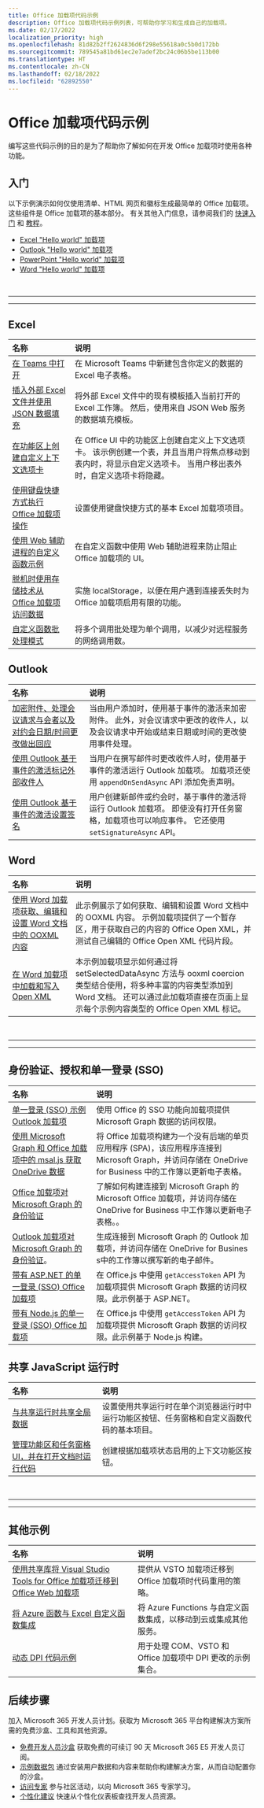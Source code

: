 ```yaml
---
title: Office 加载项代码示例
description: Office 加载项代码示例列表，可帮助你学习和生成自己的加载项。
ms.date: 02/17/2022
localization_priority: high
ms.openlocfilehash: 81d82b2ff2624836d6f298e55618a0c5b0d172bb
ms.sourcegitcommit: 789545a81bd61ec2e7adef2bc24c06b5be113b00
ms.translationtype: HT
ms.contentlocale: zh-CN
ms.lasthandoff: 02/18/2022
ms.locfileid: "62892550"
---
```

# <a name="office-add-in-code-samples"></a>Office 加载项代码示例

编写这些代码示例的目的是为了帮助你了解如何在开发 Office 加载项时使用各种功能。

## <a name="getting-started"></a>入门

以下示例演示如何仅使用清单、HTML 网页和徽标生成最简单的 Office 加载项。 这些组件是 Office 加载项的基本部分。 有关其他入门信息，请参阅我们的 [快速入门](../quickstarts/excel-quickstart-jquery.md) 和 [教程](/search/?terms=tutorial&scope=Office%20Add-ins)。

- [Excel "Hello world" 加载项](https://github.com/OfficeDev/Office-Add-in-samples/tree/main/Samples/hello-world/excel-hello-world)
- [Outlook "Hello world" 加载项](https://github.com/OfficeDev/Office-Add-in-samples/tree/main/Samples/hello-world/outlook-hello-world)
- [PowerPoint "Hello world" 加载项](https://github.com/OfficeDev/Office-Add-in-samples/tree/main/Samples/hello-world/powerpoint-hello-world)
- [Word "Hello world" 加载项](https://github.com/OfficeDev/Office-Add-in-samples/tree/main/Samples/hello-world/word-hello-world)

<br>

---

---

## <a name="excel"></a>Excel

| 名称                | 说明         |
|:--------------------|:--------------------|
| [在 Teams 中打开](https://github.com/OfficeDev/Office-Add-in-samples/tree/main/Samples/excel-open-in-teams) | 在 Microsoft Teams 中新建包含你定义的数据的 Excel 电子表格。|
| [插入外部 Excel 文件并使用 JSON 数据填充](https://github.com/OfficeDev/Office-Add-in-samples/tree/main/Samples/excel-insert-file)  | 将外部 Excel 文件中的现有模板插入当前打开的 Excel 工作簿。 然后，使用来自 JSON Web 服务的数据填充模板。 |
| [在功能区上创建自定义上下文选项卡](https://github.com/OfficeDev/Office-Add-in-samples/tree/main/Samples/office-contextual-tabs) | 在 Office UI 中的功能区上创建自定义上下文选项卡。 该示例创建一个表，并且当用户将焦点移动到表内时，将显示自定义选项卡。 当用户移出表外时，自定义选项卡将隐藏。 |
| [使用键盘快捷方式执行 Office 加载项操作](https://github.com/OfficeDev/Office-Add-in-samples/tree/main/Samples/excel-keyboard-shortcuts) | 设置使用键盘快捷方式的基本 Excel 加载项项目。 |
| [使用 Web 辅助进程的自定义函数示例](https://github.com/OfficeDev/Office-Add-in-samples/tree/main/Excel-custom-functions/web-worker) | 在自定义函数中使用 Web 辅助进程来防止阻止 Office 加载项的 UI。 |
| [脱机时使用存储技术从 Office 加载项访问数据](https://github.com/OfficeDev/Office-Add-in-samples/tree/main/Samples/Excel.OfflineStorageAddin) | 实施 localStorage，以便在用户遇到连接丢失时为 Office 加载项启用有限的功能。 |
| [自定义函数批处理模式](https://github.com/OfficeDev/Office-Add-in-samples/tree/main/Excel-custom-functions/Batching)| 将多个调用批处理为单个调用，以减少对远程服务的网络调用数。|

## <a name="outlook"></a>Outlook

| 名称                | 说明         |
|:--------------------|:--------------------|
| [加密附件、处理会议请求与会者以及对约会日期/时间更改做出回应](https://github.com/OfficeDev/PnP-OfficeAddins/tree/main/Samples/outlook-encrypt-attachments) | 当由用户添加时，使用基于事件的激活来加密附件。 此外，对会议请求中更改的收件人，以及会议请求中开始或结束日期或时间的更改使用事件处理。 |
| [使用 Outlook 基于事件的激活标记外部收件人](https://github.com/OfficeDev/Office-Add-in-samples/tree/main/Samples/outlook-tag-external) | 当用户在撰写邮件时更改收件人时，使用基于事件的激活运行 Outlook 加载项。 加载项还使用 `appendOnSendAsync` API 添加免责声明。 |
| [使用 Outlook 基于事件的激活设置签名](https://github.com/OfficeDev/Office-Add-in-samples/tree/main/Samples/outlook-set-signature) | 用户创建新邮件或约会时，基于事件的激活将运行 Outlook 加载项。 即使没有打开任务窗格，加载项也可以响应事件。 它还使用 `setSignatureAsync` API。 |

## <a name="word"></a>Word

| 名称                | 说明         |
|:--------------------|:--------------------|
| [使用 Word 加载项获取、编辑和设置 Word 文档中的 OOXML 内容](https://github.com/OfficeDev/Office-Add-in-samples/tree/main/Samples/word-add-in-get-set-edit-openxml) | 此示例展示了如何获取、编辑和设置 Word 文档中的 OOXML 内容。 示例加载项提供了一个暂存区，用于获取自己的内容的 Office Open XML，并测试自己编辑的 Office Open XML 代码片段。|
| [在 Word 加载项中加载和写入 Open XML](https://github.com/OfficeDev/Office-Add-in-samples/tree/main/Samples/word-add-in-load-and-write-open-xml)  | 本示例加载项显示如何通过将 setSelectedDataAsync 方法与 ooxml coercion 类型结合使用，将多种丰富的内容类型添加到 Word 文档。 还可以通过此加载项直接在页面上显示每个示例内容类型的 Office Open XML 标记。 |

<br>

---

---

## <a name="authentication-authorization-and-single-sign-on-sso"></a>身份验证、授权和单一登录 (SSO)

| 名称                | 说明         |
|:--------------------|:--------------------|
| [单一登录 (SSO) 示例 Outlook 加载项](https://github.com/OfficeDev/Office-Add-in-samples/tree/main/Samples/auth/Outlook-Add-in-SSO) | 使用 Office 的 SSO 功能向加载项提供 Microsoft Graph 数据的访问权限。|
| [使用 Microsoft Graph 和 Office 加载项中的 msal.js 获取 OneDrive 数据](https://github.com/OfficeDev/Office-Add-in-samples/tree/main/Samples/auth/Office-Add-in-Microsoft-Graph-React) | 将 Office 加载项构建为一个没有后端的单页应用程序 (SPA)，该应用程序连接到 Microsoft Graph，并访问存储在 OneDrive for Business 中的工作簿以更新电子表格。  |
| [Office 加载项对 Microsoft Graph 的身份验证](https://github.com/OfficeDev/Office-Add-in-samples/tree/main/Samples/auth/Office-Add-in-Microsoft-Graph-ASPNET) | 了解如何构建连接到 Microsoft Graph 的 Microsoft Office 加载项，并访问存储在 OneDrive for Business 中工作簿以更新电子表格。。 |
| [Outlook 加载项对 Microsoft Graph 的身份验证](https://github.com/OfficeDev/Office-Add-in-samples/tree/main/Samples/auth/Outlook-Add-in-Microsoft-Graph-ASPNET)。 | 生成连接到 Microsoft Graph 的 Outlook 加载项，并访问存储在 OneDrive for Busines s中的工作簿以撰写新的电子邮件。 |
| [带有 ASP.NET 的单一登录 (SSO) Office 加载项](https://github.com/OfficeDev/Office-Add-in-samples/tree/main/Samples/auth/Office-Add-in-ASPNET-SSO) | 在 Office.js 中使用 `getAccessToken` API 为加载项提供 Microsoft Graph 数据的访问权限。此示例基于 ASP.NET。 |
| [带有 Node.js 的单一登录 (SSO) Office 加载项](https://github.com/OfficeDev/Office-Add-in-samples/tree/main/Samples/auth/Office-Add-in-NodeJS-SSO) | 在 Office.js 中使用 `getAccessToken` API 为加载项提供 Microsoft Graph 数据的访问权限。此示例基于 Node.js 构建。|

## <a name="shared-javascript-runtime"></a>共享 JavaScript 运行时

| 名称                | 说明         |
|:--------------------|:--------------------|
| [与共享运行时共享全局数据](https://github.com/OfficeDev/Office-Add-in-samples/tree/main/Samples/excel-shared-runtime-global-state) | 设置使用共享运行时在单个浏览器运行时中运行功能区按钮、任务窗格和自定义函数代码的基本项目。 |
| [管理功能区和任务窗格 UI，并在打开文档时运行代码](https://github.com/OfficeDev/Office-Add-in-samples/tree/main/Samples/excel-shared-runtime-scenario) | 创建根据加载项状态启用的上下文功能区按钮。 |

<br>

---

---

## <a name="additional-samples"></a>其他示例

| 名称                | 说明         |
|:--------------------|:--------------------|
| [使用共享库将 Visual Studio Tools for Office 加载项迁移到 Office Web 加载项](https://github.com/OfficeDev/Office-Add-in-samples/tree/main/Samples/VSTO-shared-code-migration) | 提供从 VSTO 加载项迁移到 Office 加载项时代码重用的策略。 |
| [将 Azure 函数与 Excel 自定义函数集成](https://github.com/OfficeDev/Office-Add-in-samples/tree/main/Excel-custom-functions/AzureFunction) | 将 Azure Functions 与自定义函数集成，以移动到云或集成其他服务。 |
| [动态 DPI 代码示例](https://github.com/OfficeDev/Office-Add-in-samples/tree/main/Samples/dynamic-dpi) | 用于处理 COM、VSTO 和 Office 加载项中 DPI 更改的示例集合。 |

## <a name="next-steps"></a>后续步骤

加入 Microsoft 365 开发人员计划。获取为 Microsoft 365 平台构建解决方案所需的免费沙盒、工具和其他资源。

- [免费开发人员沙盒](https://developer.microsoft.com/microsoft-365/dev-program#Subscription) 获取免费的可续订 90 天 Microsoft 365 E5 开发人员订阅。
- [示例数据包](https://developer.microsoft.com/microsoft-365/dev-program#Sample) 通过安装用户数据和内容来帮助你构建解决方案，从而自动配置你的沙盒。
- [访问专家](https://developer.microsoft.com/microsoft-365/dev-program#Experts) 参与社区活动，以向 Microsoft 365 专家学习。
- [个性化建议](https://developer.microsoft.com/microsoft-365/dev-program#Recommendations) 快速从个性化仪表板查找开发人员资源。
